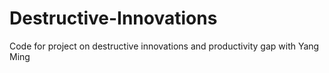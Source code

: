 # Destructive-Innovations
Code for project on destructive innovations and productivity gap with Yang Ming
